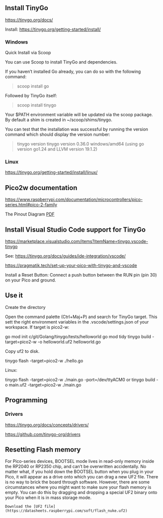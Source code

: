 ## Install TinyGo

https://tinygo.org/docs/

Install: https://tinygo.org/getting-started/install/

### Windows

Quick Install via Scoop

You can use Scoop to install TinyGo and dependencies.

If you haven’t installed Go already, you can do so with the following command:

> scoop install go

Followed by TinyGo itself:

> scoop install tinygo

Your $PATH environment variable will be updated via the scoop package. By default a shim is created in ~/scoop/shims/tinygo.

You can test that the installation was successful by running the version command which should display the version number:

> tinygo version
tinygo version 0.36.0 windows/amd64 (using go version go1.24 and LLVM version 19.1.2)

### Linux

https://tinygo.org/getting-started/install/linux/

## Pico2w documentation

https://www.raspberrypi.com/documentation/microcontrollers/pico-series.html#pico-2-family

The Pinout Diagram [PDF](https://datasheets.raspberrypi.com/pico/Pico-2-Pinout.pdf)

## Install Visual Studio Code support for TinyGo

https://marketplace.visualstudio.com/items?itemName=tinygo.vscode-tinygo

See: https://tinygo.org/docs/guides/ide-integration/vscode/

https://pragmatik.tech/set-up-your-pico-with-tinygo-and-vscode

Install a Reset Button:
Connect a push button between the RUN pin (pin 30) on your Pico and ground.

## Use it

Create the directory

Open the command palette (Ctrl+Maj+P) and search for TinyGo target.
This sett the right environment variables in the .vscode/settings.json of your workspace. If target is pico2-w:

go mod init c/git/Golang/tinygo/tests/helloworld
go mod tidy
tinygo build -target=pico2-w -o helloworld.uf2 helloworld.go

Copy uf2 to disk.

tinygo flash -target=pico2-w ./hello.go

Linux:

tinygo flash -target=pico2-w ./main.go -port=/dev/ttyACM0
or
tinygo build -o main.uf2 -target=pico2-w ./main.go

## Programming

### Drivers

https://tinygo.org/docs/concepts/drivers/

https://github.com/tinygo-org/drivers

## Resetting Flash memory

For Pico-series devices, BOOTSEL mode lives in read-only memory inside the RP2040 or RP2350 chip, and can’t be overwritten accidentally. No matter what, if you hold down the BOOTSEL button when you plug in your Pico, it will appear as a drive onto which you can drag a new UF2 file. There is no way to brick the board through software. However, there are some circumstances where you might want to make sure your flash memory is empty. You can do this by dragging and dropping a special UF2 binary onto your Pico when it is in mass storage mode.

    Download the [UF2 file](https://datasheets.raspberrypi.com/soft/flash_nuke.uf2)




